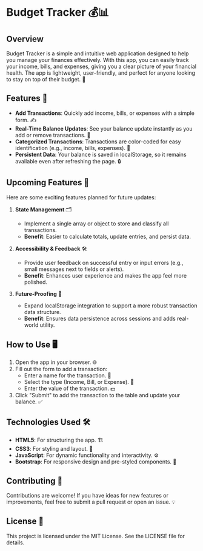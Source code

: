 # Budget Tracker 💰📊

## Overview
Budget Tracker is a simple and intuitive web application designed to help you manage your finances effectively. With this app, you can easily track your income, bills, and expenses, giving you a clear picture of your financial health. The app is lightweight, user-friendly, and perfect for anyone looking to stay on top of their budget. 🧾

## Features 🚀
- **Add Transactions**: Quickly add income, bills, or expenses with a simple form. ✍️
- **Real-Time Balance Updates**: See your balance update instantly as you add or remove transactions. 💸
- **Categorized Transactions**: Transactions are color-coded for easy identification (e.g., income, bills, expenses). 🎨
- **Persistent Data**: Your balance is saved in localStorage, so it remains available even after refreshing the page. 🔒

## Upcoming Features 🌟
Here are some exciting features planned for future updates:

1. **State Management** 🗂️
   - Implement a single array or object to store and classify all transactions.
   - **Benefit**: Easier to calculate totals, update entries, and persist data.

2. **Accessibility & Feedback** 🛠️
   - Provide user feedback on successful entry or input errors (e.g., small messages next to fields or alerts).
   - **Benefit**: Enhances user experience and makes the app feel more polished.

3. **Future-Proofing** 🔮
   - Expand localStorage integration to support a more robust transaction data structure.
   - **Benefit**: Ensures data persistence across sessions and adds real-world utility.

## How to Use 🖥️
1. Open the app in your browser. 🌐
2. Fill out the form to add a transaction:
   - Enter a name for the transaction. 📝
   - Select the type (Income, Bill, or Expense). 📂
   - Enter the value of the transaction. 💵
3. Click "Submit" to add the transaction to the table and update your balance. ✅

## Technologies Used 🛠️
- **HTML5**: For structuring the app. 🏗️
- **CSS3**: For styling and layout. 🎨
- **JavaScript**: For dynamic functionality and interactivity. ⚙️
- **Bootstrap**: For responsive design and pre-styled components. 📱

## Contributing 🤝
Contributions are welcome! If you have ideas for new features or improvements, feel free to submit a pull request or open an issue. 💡

## License 📜
This project is licensed under the MIT License. See the LICENSE file for details.


